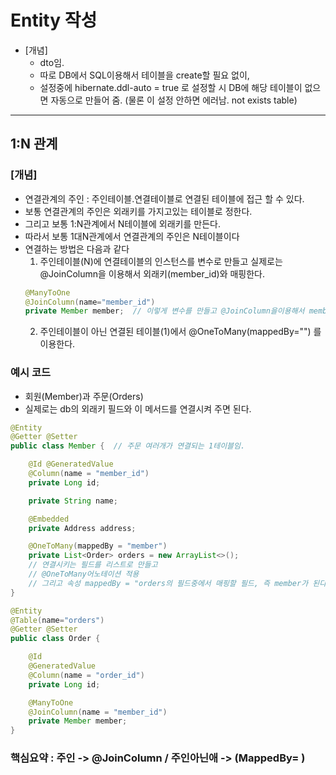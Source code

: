 # Entity 작성
- [개념]
    - dto임.
    - 따로 DB에서 SQL이용해서 테이블을 create할 필요 없이, 
    - 설정중에 hibernate.ddl-auto = true 로 설정할 시 DB에 해당 테이블이 없으면 자동으로 만들어 줌. (물론 이 설정 안하면 에러남. not exists table)

<hr>

## 1:N 관계 
### [개념]
- 연결관계의 주인 : 주인테이블.연결테이블로 연결된 테이블에 접근 할 수 있다.
- 보통 연결관계의 주인은 외래키를 가지고있는 테이블로 정한다.
- 그리고 보통 1:N관계에서 N테이블에 외래키를 만든다.
- 따라서 보통 1대N관계에서 연결관계의 주인은 N테이블이다
- 연결하는 방법은 다음과 같다
    1. 주인테이블(N)에 연결테이블의 인스턴스를 변수로 만들고 실제로는 @JoinColumn을 이용해서 외래키(member_id)와 매핑한다.
    ```java
    @ManyToOne
    @JoinColumn(name="member_id")
    private Member member;  // 이렇게 변수를 만들고 @JoinColumn을이용해서 member클래스의 어떤 변수(필드)와 매핑할것인지 정함. (id)
    ```
    2. 주인테이블이 아닌 연결된 테이블(1)에서 @OneToMany(mappedBy="") 를 이용한다.

### 예시 코드
- 회원(Member)과 주문(Orders)   
- 실제로는 db의 외래키 필드와 이 메서드를 연결시켜 주면 된다.
```java
@Entity
@Getter @Setter
public class Member {  // 주문 여러개가 연결되는 1테이블임.

    @Id @GeneratedValue
    @Column(name = "member_id")
    private Long id;

    private String name;

    @Embedded
    private Address address;

    @OneToMany(mappedBy = "member") 
    private List<Order> orders = new ArrayList<>();
    // 연결시키는 필드를 리스트로 만들고
    // @OneToMany어노테이션 적용
    // 그리고 속성 mappedBy = "orders의 필드중에서 매핑할 필드, 즉 member가 된다.." -> orders의 member필드에 의해 매핑되었음을 설정. 즉 mappedBy는 연결관계의 주인이아니라 1테이블에 적는것임.
}

```
```java
@Entity
@Table(name="orders")
@Getter @Setter
public class Order {

    @Id
    @GeneratedValue
    @Column(name = "order_id")
    private Long id;

    @ManyToOne
    @JoinColumn(name = "member_id")
    private Member member;
}

```

### 핵심요약 : 주인 -> @JoinColumn / 주인아닌애 -> (MappedBy= )